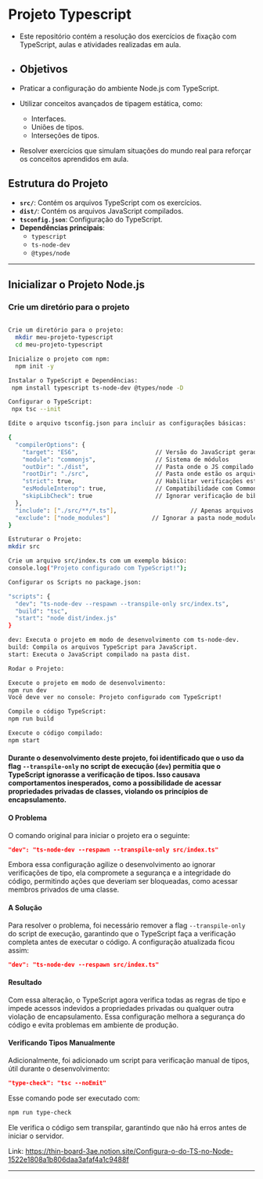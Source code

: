 # Projeto Typescript

- Este repositório contém a resolução dos exercícios de fixação com TypeScript, aulas e atividades realizadas em aula.

- ## Objetivos

- Praticar a configuração do ambiente Node.js com TypeScript.
- Utilizar conceitos avançados de tipagem estática, como:
  - Interfaces.
  - Uniões de tipos.
  - Interseções de tipos.
- Resolver exercícios que simulam situações do mundo real para reforçar os conceitos aprendidos em aula.

## Estrutura do Projeto

- **`src/`**: Contém os arquivos TypeScript com os exercícios.
- **`dist/`**: Contém os arquivos JavaScript compilados.
- **`tsconfig.json`**: Configuração do TypeScript.
- **Dependências principais**:
  - `typescript`
  - `ts-node-dev`
  - `@types/node`

---

## Inicializar o Projeto Node.js

### **Crie um diretório para o projeto**
```bash

Crie um diretório para o projeto:
  mkdir meu-projeto-typescript
  cd meu-projeto-typescript

Inicialize o projeto com npm:
  npm init -y

Instalar o TypeScript e Dependências:
 npm install typescript ts-node-dev @types/node -D

Configurar o TypeScript:
 npx tsc --init

Edite o arquivo tsconfig.json para incluir as configurações básicas:

{
  "compilerOptions": {
    "target": "ES6",                      // Versão do JavaScript gerado
    "module": "commonjs",                 // Sistema de módulos
    "outDir": "./dist",                   // Pasta onde o JS compilado será salvo
    "rootDir": "./src",                   // Pasta onde estão os arquivos TS
    "strict": true,                       // Habilitar verificações estritas
    "esModuleInterop": true,              // Compatibilidade com CommonJS e ES Modules
    "skipLibCheck": true                  // Ignorar verificação de bibliotecas
  },
  "include": ["./src/**/*.ts"],                     // Apenas arquivos na pasta src
  "exclude": ["node_modules"]            // Ignorar a pasta node_modules
}

Estruturar o Projeto:
mkdir src

Crie um arquivo src/index.ts com um exemplo básico:
console.log("Projeto configurado com TypeScript!");

Configurar os Scripts no package.json:

"scripts": {
  "dev": "ts-node-dev --respawn --transpile-only src/index.ts",
  "build": "tsc",
  "start": "node dist/index.js"
}

dev: Executa o projeto em modo de desenvolvimento com ts-node-dev.
build: Compila os arquivos TypeScript para JavaScript.
start: Executa o JavaScript compilado na pasta dist.

Rodar o Projeto:

Execute o projeto em modo de desenvolvimento:
npm run dev
Você deve ver no console: Projeto configurado com TypeScript!

Compile o código TypeScript: 
npm run build

Execute o código compilado:
npm start
```

#### Durante o desenvolvimento deste projeto, foi identificado que o uso da flag `--transpile-only` no script de execução (`dev`) permitia que o TypeScript ignorasse a verificação de tipos. Isso causava comportamentos inesperados, como a possibilidade de acessar propriedades privadas de classes, violando os princípios de encapsulamento.

#### O Problema

O comando original para iniciar o projeto era o seguinte:

```json
"dev": "ts-node-dev --respawn --transpile-only src/index.ts"
```

Embora essa configuração agilize o desenvolvimento ao ignorar verificações de tipo, ela compromete a segurança e a integridade do código, permitindo ações que deveriam ser bloqueadas, como acessar membros privados de uma classe.

#### A Solução

Para resolver o problema, foi necessário remover a flag `--transpile-only` do script de execução, garantindo que o TypeScript faça a verificação completa antes de executar o código. A configuração atualizada ficou assim:

```json
"dev": "ts-node-dev --respawn src/index.ts"
```

#### Resultado

Com essa alteração, o TypeScript agora verifica todas as regras de tipo e impede acessos indevidos a propriedades privadas ou qualquer outra violação de encapsulamento. Essa configuração melhora a segurança do código e evita problemas em ambiente de produção.

#### Verificando Tipos Manualmente

Adicionalmente, foi adicionado um script para verificação manual de tipos, útil durante o desenvolvimento:

```json
"type-check": "tsc --noEmit"
```

Esse comando pode ser executado com:

```bash
npm run type-check
```

Ele verifica o código sem transpilar, garantindo que não há erros antes de iniciar o servidor.

Link: https://thin-board-3ae.notion.site/Configura-o-do-TS-no-Node-1522e1808a1b806daa3afaf4a1c9488f

---
